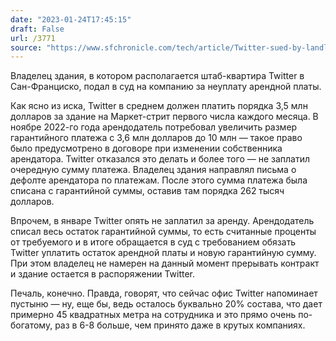 ```yaml
---
date: "2023-01-24T17:45:15"
draft: False
url: /3771
source: "https://www.sfchronicle.com/tech/article/Twitter-sued-by-landlord-at-S-F-HQ-after-alleged-17737102.php"
---
```


Владелец здания, в котором располагается штаб-квартира Twitter в Сан-Франциско, подал в суд на компанию за неуплату арендной платы. 

Как ясно из иска, Twitter в среднем должен платить порядка 3,5 млн долларов за здание на Маркет-стрит первого числа каждого месяца. В ноябре 2022-го года арендодатель потребовал увеличить размер гарантийного платежа с 3,6 млн долларов до 10 млн — такое право было предусмотрено в договоре при изменении собственника арендатора. Twitter отказался это делать и более того — не заплатил очередную сумму платежа. Владелец здания направлял письма о дефолте арендатора по платежам. После этого сумма платежа была списана с гарантийной суммы, оставив там порядка 262 тысяч долларов.

Впрочем, в январе Twitter опять не заплатил за аренду. Арендодатель списал весь остаток гарантийной суммы, то есть считанные проценты от требуемого и в итоге обращается в суд с требованием обязать Twitter уплатить остаток арендной платы и новую гарантийную сумму. При этом владелец не намерен на данный момент прерывать контракт и здание остается в распоряжении Twitter.

Печаль, конечно. Правда, говорят, что сейчас офис Twitter напоминает пустыню — ну, еще бы, ведь осталось буквально 20% состава, что дает примерно 45 квадратных метра на сотрудника и это прямо очень по-богатому, раз в 6-8 больше, чем принято даже в крутых компаниях.
